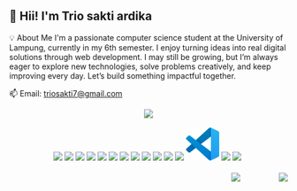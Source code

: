 ## 👋 Hii! I'm Trio sakti ardika

💡 About Me
I'm a passionate computer science student at the University of Lampung, currently in my 6th semester. I enjoy turning ideas into real digital solutions through web development.
I may still be growing, but I’m always eager to explore new technologies, solve problems creatively, and keep improving every day.
Let’s build something impactful together.

📫 Email: triosakti7@gmail.com


<!-- INTEREST SECTION -->
<p align="center">
  <img src="https://i.imgur.com/ozEwbHs.gif">
</p>

<p align="center">
  <!-- Logo utama tools -->
 <p align="center"> <!-- Programming & Web Base --> <img src="https://www.vectorlogo.zone/logos/python/python-icon.svg" width="60"> <img src="https://www.vectorlogo.zone/logos/javascript/javascript-icon.svg" width="60"> <img src="https://www.vectorlogo.zone/logos/laravel/laravel-icon.svg" width="60"> <img src="https://www.vectorlogo.zone/logos/php/php-icon.svg" width="60"> <img src="https://www.vectorlogo.zone/logos/mysql/mysql-icon.svg" width="60"> <img src="https://www.vectorlogo.zone/logos/firebase/firebase-icon.svg" width="60"> <img src="https://www.vectorlogo.zone/logos/tailwindcss/tailwindcss-icon.svg" width="60"> <img src="https://www.vectorlogo.zone/logos/w3_html5/w3_html5-icon.svg" width="60"> <img src="https://www.vectorlogo.zone/logos/w3_css/w3_css-icon.svg" width="60"> <!-- Frameworks & Libraries --> <img src="https://www.vectorlogo.zone/logos/reactjs/reactjs-icon.svg" width="60"> <img src="https://www.vectorlogo.zone/logos/nodejs/nodejs-icon.svg" width="60"> <img src="https://www.vectorlogo.zone/logos/expressjs/expressjs-icon.svg" width="60"> <!-- Tools --> <img src="https://raw.githubusercontent.com/github/explore/80688e429a7d4ef2fca1e82350fe8e3517d3494d/topics/visual-studio-code/visual-studio-code.png" width="60"> <img src="https://www.vectorlogo.zone/logos/github/github-icon.svg" width="60"> <img src="https://www.vectorlogo.zone/logos/git-scm/git-scm-icon.svg" width="60"> <img 
</p>

<h4 align="right">
  <table>
    <tr>
      <img src="https://c.tenor.com/SOVMSXmWB1kAAAAi/tony-star-jumping.gif" width="70">
      &nbsp;&nbsp;&nbsp;&nbsp;&nbsp;&nbsp;&nbsp;&nbsp;&nbsp;&nbsp;&nbsp;&nbsp;&nbsp;&nbsp;&nbsp;&nbsp;&nbsp;&nbsp;&nbsp;
      <img src="https://c.tenor.com/XSbD902n1fwAAAAi/rennen-fast.gif" width="50">
    </tr>
  </table>
</h4>

 
